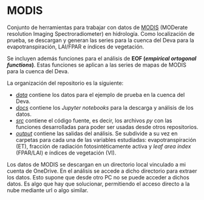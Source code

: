 # MODIS
Conjunto de herramientas para trabajar con datos de [MODIS](https://modis.gsfc.nasa.gov/) (MODerate resolution Imaging Spectroradiometer) en hidrología. Como localización de prueba, se descargan y generan las series para la cuenca del Deva para la evapotranspiración, LAI/FPAR e índices de vegetación.

Se incluyen además funciones para el análisis de __EOF (_empirical ortogonal functions_)__. Estas funciones se aplican a las series de mapas de MODIS para la cuenca del Deva.

La organización del repositorio es la siguiente:
* [_data_](https://github.com/casadoj/MODIS/tree/master/data) contiene los datos para el ejemplo de prueba en la cuenca del Deva.
* [_docs_](https://github.com/casadoj/MODIS/tree/master/docs) contiene los _Jupyter notebooks_ para la descarga y análisis de los datos.
* [_src_](https://github.com/casadoj/MODIS/tree/master/src) contiene el código fuente, es decir, los archivos _py_ con las funciones desarrolladas para poder ser usadas desde otros repositorios.
* [_output_](https://github.com/casadoj/MODIS/tree/master/output) contiene las salidas del análisis. Se subdivide a su vez en carpetas para cada una de las variables estudiadas: evapotranspiración (ET), fracción de radiación fotosintéticamente activa y _leaf area index_ (FPAR/LAI) e índices de vegetación (VI).

Los datos de MODIS se descargan en un directorio local vinculado a mi cuenta de OneDrive. En el análisis se accede a dicho directorio para extraer los datos. Esto supone que desde otro PC no se puede acceder a dichos datos. Es algo que hay que solucionar, permitiendo el acceso directo a la nube mediante url o algo similar.
